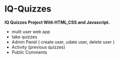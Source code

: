 # IQ-Quizzes

<b>IQ Quizzes Project With HTML,CSS and Javascript.</b>
- mulit user web app
- take quizzes
- Admin Panel ( create user, udate user, delete user )
- Activity (previous quizzes)
- Public Comments
